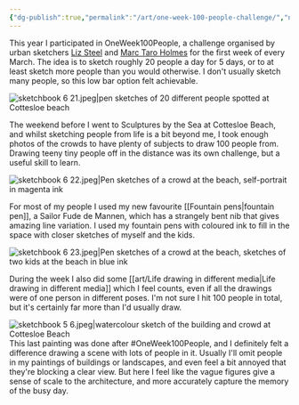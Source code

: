 ```yaml
---
{"dg-publish":true,"permalink":"/art/one-week-100-people-challenge/","noteIcon":"","created":"2024-03-19"}
---
```


This year I participated in OneWeek100People, a challenge organised by urban sketchers [Liz Steel](https://www.lizsteel.com/) and [Marc Taro Holmes](https://citizensketcher.com/) for the first week of every March. The idea is to sketch roughly 20 people a day for 5 days, or to at least sketch more people than you would otherwise. I don't usually sketch many people, so this low bar option felt achievable.

![sketchbook 6 21.jpeg|pen sketches of 20 different people spotted at Cottesloe beach](/img/user/assets/sketchbook%206%2021.jpeg)

The weekend before I went to Sculptures by the Sea at Cottesloe Beach, and whilst sketching people from life is a bit beyond me, I took enough photos of the crowds to have plenty of subjects to draw 100 people from. Drawing teeny tiny people off in the distance was its own challenge, but a useful skill to learn.

![sketchbook 6 22.jpeg|Pen sketches of a crowd at the beach, self-portrait in magenta ink](/img/user/assets/sketchbook%206%2022.jpeg)

For most of my people I used my new favourite [[Fountain pens\|fountain pen]], a Sailor Fude de Mannen, which has a strangely bent nib that gives amazing line variation. I used my fountain pens with coloured ink to fill in the space with closer sketches of myself and the kids.

![sketchbook 6 23.jpeg|Pen sketches of a crowd at the beach, sketches of two kids at the beach in blue ink](/img/user/assets/sketchbook%206%2023.jpeg)

During the week I also did some [[art/Life drawing in different media\|Life drawing in different media]] which I feel counts, even if all the drawings were of one person in different poses. I'm not sure I hit 100 people in total, but it's certainly far more than I'd usually draw.

![sketchbook 5 6.jpeg|watercolour sketch of the building and crowd at Cottesloe Beach](/img/user/assets/sketchbook%205%206.jpeg)
This last painting was done after #OneWeek100People, and I definitely felt a difference drawing a scene with lots of people in it. Usually I'll omit people in my paintings of buildings or landscapes, and even feel a bit annoyed that they're blocking a clear view. But here I feel like the vague figures give a sense of scale to the architecture, and more accurately capture the memory of the busy day.